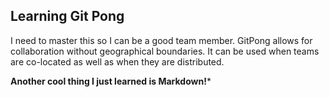 ## Learning Git Pong
I need to master this so I can be a good team member. GitPong allows for collaboration without geographical boundaries. It can be used when teams are co-located as well as when they are distributed.

**Another cool thing I just learned is Markdown!***
